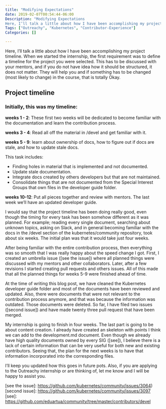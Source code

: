 ```yaml
---
title: "Modifying Expectations"
date: 2019-02-07T00:54:44-06:00
Description: "Modifying Expectations
Here, I’ll talk a little about how I have been accomplishing my project timeline. When we started the internship, the first requirement was to define a timeline for the project you were selected. This has to be discussed with your mentors, and if you do not have idea how it should be structured, it does not matter. They will help you and if something has to be changed (most likely to change) in the course, that is totally Okay."
Tags: ["Outreachy", "Kubernetes", "Contributor-Experience"]
Categories: []

---
```


Here, I’ll talk a little about how I have been accomplishing my project timeline. When we started the internship, the first requirement was to define a timeline for the project you were selected. This has to be discussed with your mentors, and if you do not have idea how it should be structured, it does not matter. They will help you and if something has to be changed (most likely to change) in the course, that is totally Okay.


## Project timeline ##

### Initially, this was my timeline: ###

**weeks 1 - 2**: These first two weeks will be dedicated to become familiar with the  documentation and learn the contribution process.

**weeks 3 - 4**: Read all off the material in /devel and get familiar with it.

**weeks 5 - 9**: learn about ownership of docs, how to figure out if docs are stale, and how to update stale docs.


This task includes:


* Finding holes in material that is implemented and not documented.
* Update stale documentation.
* Integrate docs created by others developers but that are not maintained.
* Consolidate things that are not documented from the Special Interest Groups that own files in the developer guide folder.


**weeks 10-12**: Put all pieces together and review with mentors. The last week we’ll have an updated developer guide.

I would say that the project timeline has been doing really good, even though the timing for every task has been somehow different as it was planned. For example; reading every single document, searching about unknown topics, asking on Slack, and in general becoming familiar with the docs in the /devel section of the kubernetes/community repository, took about six weeks. The initial plan was that it would take just four weeks.


After being familiar with the entire contribution process, then everything was so smooth that I was really happy about the speed change I got. First, I created an umbrella issue ([see the issue]) where all planned things were discussed with my mentors and other collaborators. Later, after a few revisions I started creating pull requests and others issues. All of this made that all the  planned things for weeks 5-9 were finished ahead of time.


At the time of writing this blog post, we have cleaned the Kubernetes developer guide folder and most of the documents have been reviewed and updated. Also, there were documents that were not relevant to the contribution process anymore, and that was because the information was  outdated. Those documents were deleted. So far, I have filed two issues ([second issue]) and have made twenty three  pull request that have been merged.


My internship is going to finish in four weeks. The last part is going to be about content creation. I already have created an skeleton with points I think we can add to the development.md document. Even though we already have high quality documents owned by every SIG ([see]), I believe there is a lack of certain information that can be very useful for both new and existing contributors. Seeing that, the plan for the next weeks is to have that information incorporated into the corresponding files.


I’ll keep you updated how this goes in future pots. Also, if you are applying to the Outreachy internship or are thinking of, let me know and I will be happy to assist you.

[see the issue]: https://github.com/kubernetes/community/issues/3064)
[second issue]: https://github.com/kubernetes/community/issues/3097
[see]: https://github.com/eduartua/community/tree/master/contributors/devel